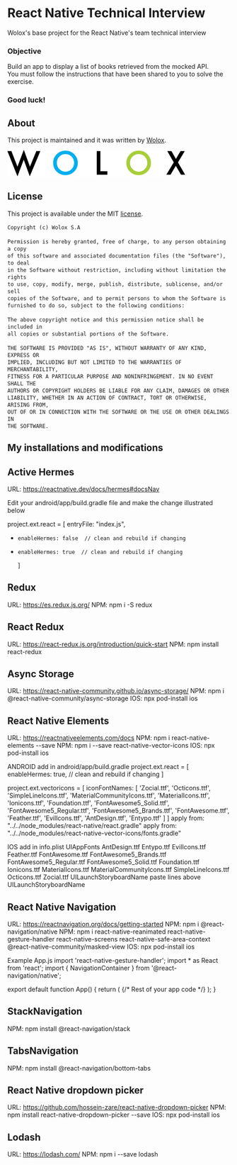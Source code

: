# React Native Technical Interview

Wolox's base project for the React Native's team technical interview

### Objective

Build an app to display a list of books retrieved from the mocked API.  
You must follow the instructions that have been shared to you to solve the exercise.

### Good luck!

## <a name="topic-about"></a> About

This project is maintained and it was written by [Wolox](http://www.wolox.com.ar).

![Wolox](https://raw.githubusercontent.com/Wolox/press-kit/master/logos/logo_banner.png)

## <a name="topic-license"></a> License

This project is available under the MIT [license](https://raw.githubusercontent.com/Wolox/wolmo-core-android/master/LICENSE.md).

    Copyright (c) Wolox S.A

    Permission is hereby granted, free of charge, to any person obtaining a copy
    of this software and associated documentation files (the "Software"), to deal
    in the Software without restriction, including without limitation the rights
    to use, copy, modify, merge, publish, distribute, sublicense, and/or sell
    copies of the Software, and to permit persons to whom the Software is
    furnished to do so, subject to the following conditions:

    The above copyright notice and this permission notice shall be included in
    all copies or substantial portions of the Software.

    THE SOFTWARE IS PROVIDED "AS IS", WITHOUT WARRANTY OF ANY KIND, EXPRESS OR
    IMPLIED, INCLUDING BUT NOT LIMITED TO THE WARRANTIES OF MERCHANTABILITY,
    FITNESS FOR A PARTICULAR PURPOSE AND NONINFRINGEMENT. IN NO EVENT SHALL THE
    AUTHORS OR COPYRIGHT HOLDERS BE LIABLE FOR ANY CLAIM, DAMAGES OR OTHER
    LIABILITY, WHETHER IN AN ACTION OF CONTRACT, TORT OR OTHERWISE, ARISING FROM,
    OUT OF OR IN CONNECTION WITH THE SOFTWARE OR THE USE OR OTHER DEALINGS IN
    THE SOFTWARE.


## My installations and modifications

## Active Hermes
URL: https://reactnative.dev/docs/hermes#docsNav

Edit your android/app/build.gradle file and make the change illustrated below

 project.ext.react = [
      entryFile: "index.js",
-     enableHermes: false  // clean and rebuild if changing
+     enableHermes: true  // clean and rebuild if changing
  ]

## Redux
URL: https://es.redux.js.org/
NPM: npm i -S redux

## React Redux
URL: https://react-redux.js.org/introduction/quick-start
NPM: npm install react-redux

## Async Storage
URL: https://react-native-community.github.io/async-storage/
NPM: npm i @react-native-community/async-storage
IOS: npx pod-install ios

## React Native Elements
URL: https://reactnativeelements.com/docs
NPM: npm i react-native-elements --save 
NPM: npm i --save react-native-vector-icons
IOS: npx pod-install ios

ANDROID
add in android/app/build.gradle
project.ext.react = [
    enableHermes: true,  // clean and rebuild if changing
]

project.ext.vectoricons = [
    iconFontNames: [ 'Zocial.ttf', 'Octicons.ttf', 'SimpleLineIcons.ttf', 'MaterialCommunityIcons.ttf', 'MaterialIcons.ttf', 'Ionicons.ttf', 'Foundation.ttf', 'FontAwesome5_Solid.ttf', 'FontAwesome5_Regular.ttf', 'FontAwesome5_Brands.ttf', 'FontAwesome.ttf', 'Feather.ttf', 'EvilIcons.ttf', 'AntDesign.ttf', 'Entypo.ttf' ]
]
apply from: "../../node_modules/react-native/react.gradle"
apply from: "../../node_modules/react-native-vector-icons/fonts.gradle"

IOS
add in info.plist
<key>UIAppFonts</key>
	<array>
		<string>AntDesign.ttf</string>
		<string>Entypo.ttf</string>
		<string>EvilIcons.ttf</string>
		<string>Feather.ttf</string>
		<string>FontAwesome.ttf</string>
		<string>FontAwesome5_Brands.ttf</string>
		<string>FontAwesome5_Regular.ttf</string>
		<string>FontAwesome5_Solid.ttf</string>
		<string>Foundation.ttf</string>
		<string>Ionicons.ttf</string>
		<string>MaterialIcons.ttf</string>
		<string>MaterialCommunityIcons.ttf</string>
		<string>SimpleLineIcons.ttf</string>
		<string>Octicons.ttf</string>
		<string>Zocial.ttf</string>
	</array>
	<key>UILaunchStoryboardName</key>
paste lines above UILaunchStoryboardName

## React Native Navigation
URL: https://reactnavigation.org/docs/getting-started
NPM: npm i @react-navigation/native 
NPM: npm i react-native-reanimated react-native-gesture-handler react-native-screens react-native-safe-area-context @react-native-community/masked-view
IOS: npx pod-install ios

Example App.js
import 'react-native-gesture-handler';
import * as React from 'react';
import { NavigationContainer } from '@react-navigation/native';

export default function App() {
  return (
    <NavigationContainer>{/* Rest of your app code */}</NavigationContainer>
  );
}

## StackNavigation
NPM: npm install @react-navigation/stack

## TabsNavigation
NPM: npm install @react-navigation/bottom-tabs

## React Native dropdown picker
URL: https://github.com/hossein-zare/react-native-dropdown-picker
NPM: npm install react-native-dropdown-picker --save
IOS: npx pod-install ios

## Lodash
URL: https://lodash.com/
NPM: npm i --save lodash